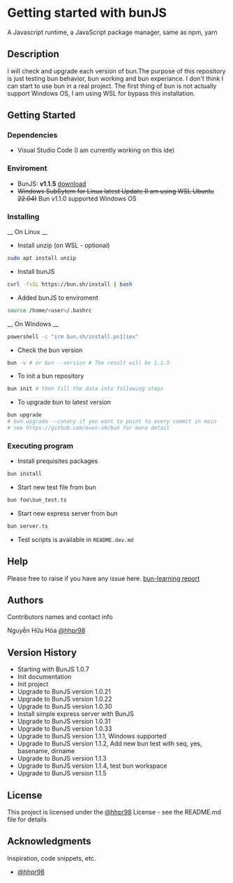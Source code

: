 # Getting started with bunJS

A Javascript runtime, a JavaScript package manager, same as npm, yarn

## Description

I will check and upgrade each version of bun.The purpose of this repository is just testing bun behavior, bun working and bun experiance. I don't think I can start to use bun in a real project. The first thing of bun is not actually support Windows OS, I am using WSL for bypass this installation.

## Getting Started

### Dependencies

* Visual Studio Code (I am currently working on this ide)

### Enviroment
* BunJS: **v1.1.5** [download](https://bun.sh/)
* ~~Windows SubSytem for Linux latest Update (I am using WSL Ubuntu 22.04)~~ Bun v1.1.0 supported Windows OS

### Installing

__ On Linux __
* Install unzip (on WSL - optional)
```sh
sudo apt install unzip
```
* Install bunJS
```sh
curl -fsSL https://bun.sh/install | bash
```
* Added bunJS to enviroment
```sh
source /home/<user>/.bashrc
```

__ On Windows __
```sh
powershell -c "irm bun.sh/install.ps1|iex"
```


* Check the bun version
```sh
bun -v # or bun --version # The result will be 1.1.5
```
* To init a bun repository
```sh
bun init # then fill the data into following steps
```

* To upgrade bun to latest version
```sh
bun upgrade
# bun upgrade --canary if you want to point to every commit in main
# see https://github.com/oven-sh/bun for more detail
```

### Executing program

* Install prequisites packages
```sh
bun install
```
* Start new test file from bun
```sh
bun foo\bun_test.ts
```

* Start new express server from bun
```sh
bun server.ts
```

* Test scripts is available in `README.dev.md`

## Help

Please free to raise if you have any issue here.
[bun-learning report](https://github.com/hhpr98/bun-learning/issues)

## Authors

Contributors names and contact info

Nguyễn Hữu Hòa
[@hhpr98](https://github.com/hhpr98)

## Version History

* Starting with BunJS 1.0.7
* Init documentation
* Init project
* Upgrade to BunJS version 1.0.21
* Upgrade to BunJS version 1.0.22
* Upgrade to BunJS version 1.0.30
* Install simple express server with BunJS
* Upgrade to BunJS version 1.0.31
* Upgrade to BunJS version 1.0.33
* Upgrade to BunJS version 1.1.1, Windows supported
* Upgrade to BunJS version 1.1.2, Add new bun test with seq, yes, basename, dirname
* Upgrade to BunJS version 1.1.3
* Upgrade to BunJS version 1.1.4, test bun workspace
* Upgrade to BunJS version 1.1.5

## License

This project is licensed under the [@hhpr98](https://github.com/hhpr98) License - see the README.md file for details

## Acknowledgments

Inspiration, code snippets, etc.
* [@hhpr98](https://github.com/hhpr98)
